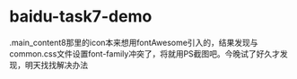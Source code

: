 # baidu-task7-demo
.main_content8那里的icon本来想用fontAwesome引入的，结果发现与common.css文件设置font-family冲突了，将就用PS截图吧。今晚试了好久才发现，明天找找解决办法
